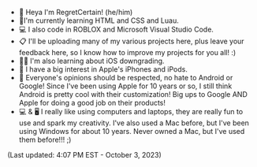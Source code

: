 - 👋 Heya I'm RegretCertain! (he/him)
- 🌟I'm currently learning HTML and CSS and Luau.
- 💻 I also code in ROBLOX and Microsoft Visual Studio Code.
- 📋 I'll be uploading many of my various projects here, plus leave your feedback here, so I know how to improve my projects for you all! :)
- 🧑‍💻 I'm also learning about iOS downgrading.
- 🍎 I have a big interest in Apple's iPhones and iPods.
- 🤖 Everyone's opinions should be respected, no hate to Android or Google! Since I've been using Apple for 10 years or so, I still think Android is pretty cool with their customization! Big ups to Google AND Apple for doing a good job on their products!
- 💻 & 🖥 I really like using computers and laptops, they are really fun to use and spark my creativity. I've also used a Mac before, but I've been using Windows for about 10 years. Never owned a Mac, but I've used them before!!! ;)




(Last updated: 4:07 PM EST - October 3, 2023)
